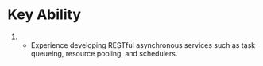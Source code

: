 # Key Ability

1.  * Experience developing RESTful asynchronous services such as task queueing, resource pooling, and schedulers.

